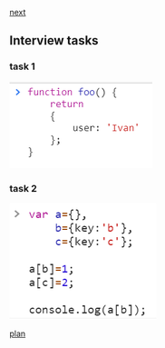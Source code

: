 <a href="02.md">next</a>

<h2>Interview tasks</h2>

<h3>task 1</h3>
<div>
<img src="./media/01-1.png">
</div>

<h3>task 2</h3>
<div>
<img src="./media/01-2.png">
</div> 

<a href="00.md">plan</a>
